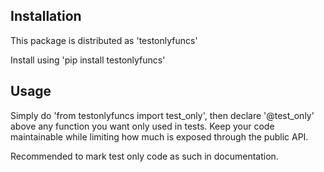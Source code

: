 ## Installation

This package is distributed as 'testonlyfuncs'

Install using 'pip install testonlyfuncs'

## Usage

Simply do 'from testonlyfuncs import test_only', then declare 
'@test_only' above any function you want only used in tests.
Keep your code maintainable while limiting how much is exposed through
the public API.

Recommended to mark test only code as such in documentation.
